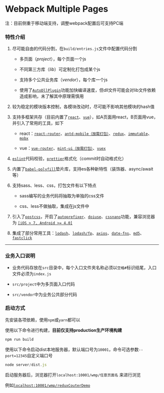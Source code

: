 
# Webpack Multiple Pages

注：目前侧重于移动端支持，调整webpack配置后可支持PC端

### 特性介绍

1. 尽可能自由的代码分割，在`build/entries.js`文件中配置代码分割

	- 多页面（*project*），每个页面一个js

	- 不同第三方库（*lib*）可定制化打包成某个js

	- 支持多个公共业务库（*vendor*），每个库一个js

	- 使用了[`AutoDllPlugin`](https://github.com/asfktz/autodll-webpack-plugin)功能加快编译速度，但dll文件可能会对lib文件依赖造成影响，未了解其中原理需慎用

2. 较为稳定的模块版本控制，各模块改动时，尽可能不影响其他模块的hash值

3. 支持多框架共存（目前内置了[`react`](https://reactjs.org/)、[`vue`](https://cn.vuejs.org/)），如A页面用react，B页面用vue，并引入了常用的工具，如下

	- react：[`react-router`](https://github.com/ReactTraining/react-router)、[`antd-mobile（按需打包）`](https://github.com/ant-design/ant-design-mobile)、[`redux`](http://www.redux.org.cn/)、[`immutable`](http://facebook.github.io/immutable-js/docs/#/)、[`mobx`](http://cn.mobx.js.org/)

	- vue：[`vue-router`](https://router.vuejs.org/zh-cn/)、[`mint-ui（按需打包）`](http://mint-ui.github.io/#!/zh-cn)、[`vuex`](https://vuex.vuejs.org/zh-cn/)

4. [`eslint`](http://eslint.cn/)代码校验，[`prettier`](https://prettier.io/)格式化（commit时自动格式化）

5. 内置了[`babel-polyfill`](https://babeljs.io/docs/usage/polyfill/)垫片库，支持es各种新特性（装饰器、async/await等）

6. 支持sass、less、css，打包文件有以下特点

	- sass编写的业务代码将抽取为单独的css文件
	
	- css、less不做抽取，集成在js文件中

7. 引入了[`postcss`](https://github.com/postcss/postcss/blob/master/README.cn.md)，开启了[`autoprefixer`](https://github.com/postcss/autoprefixer)、[`doiuse`](https://github.com/anandthakker/doiuse)、[`cssnano`](http://cssnano.co/)功能，兼容浏览器为 [`[iOS > 7, Android >= 4.0]`](https://github.com/ai/browserslist#queries)

8. 集成了部分常用工具：[`lodash`](https://lodash.com/)、[`lodash/fp`](https://github.com/lodash/lodash/wiki/FP-Guide)、[`axios`](https://github.com/axios/axios)、[`date-fns`](https://date-fns.org/)、[`md5`](https://github.com/pvorb/node-md5)、[`fastclick`](https://github.com/ftlabs/fastclick)

- - -

### 业务入口说明

- 业务代码存放在`src`目录中，每个入口文件夹名称必须以`空格#`标识结尾，入口文件必须为`index.js`

- `src/project`中为多页面入口代码

- `src/vendor`中为业务公共部分代码

### 启动方式

先安装各项依赖，使用`npm`或`yarn`都可以

使用以下命令进行构建，**目前仅支持production生产环境构建**

```javascript
npm run build
```

使用以下命令启动dist本地服务器，默认端口号为`10001`，命令可选参数`--port=12345`自定义端口号

```javascript
node server/dist.js
```

启动服务器后，浏览器打开`localhost:10001/wmp/任意页面名` 来进行浏览

例如[`localhost:10001/wmp/reduxCouterDemo`](http://localhost:10001/wmp/reduxCouterDemo)
